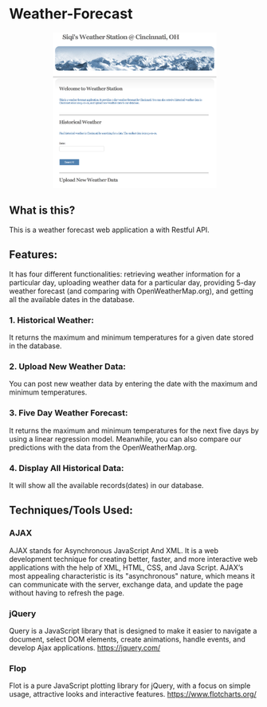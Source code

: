 # Weather-Forecast
<p align='center'>
<img src="/images/app-1.png" width="65%">
</p>

## What is this?

This is a weather forecast web application a with Restful API.

## Features:

It has four different functionalities: retrieving weather information for a particular day, uploading weather data for a particular day, providing 5-day weather forecast (and comparing with OpenWeatherMap.org), and getting all the available dates in the database.

### 1. Historical Weather:
It returns the maximum and minimum temperatures for a given date stored in the database.

### 2. Upload New Weather Data:
You can post new weather data by entering the date with the maximum and minimum temperatures.

### 3. Five Day Weather Forecast:
It returns the maximum and minimum temperatures for the next five days by using a linear regression model. Meanwhile, you can also compare our predictions with the data from the OpenWeatherMap.org. 

### 4. Display All Historical Data:

It will show all the available records(dates) in our database.


## Techniques/Tools Used:

### AJAX
AJAX stands for Asynchronous JavaScript And XML. It is a web development technique for creating better, faster, and more interactive web applications with the help of XML, HTML, CSS, and Java Script. AJAX’s most appealing characteristic is its "asynchronous" nature, which means it can communicate with the server, exchange data, and update the page without having to refresh the page.

### jQuery
Query is a JavaScript library that is designed to make it easier to navigate a document, select DOM elements, create animations, handle events, and develop Ajax applications.
https://jquery.com/

### Flop
Flot is a pure JavaScript plotting library for jQuery, with a focus on simple usage, attractive looks and interactive features.
https://www.flotcharts.org/
